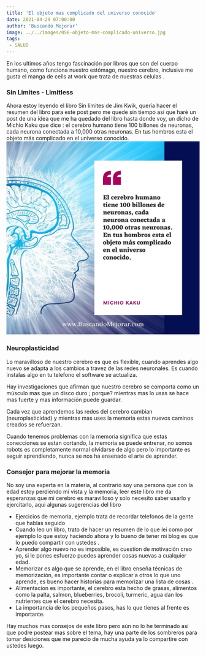 ```yaml
---
title: 'El objeto mas complicado del universo conocido'
date: 2021-04-29 07:00:00
author: 'Buscando Mejorar'
image: ../../images/056-objeto-mas-complicado-universo.jpg
tags:
 - SALUD
---
```

En los ultimos años tengo fascinación por libros que son del cuerpo humano, como funciona nuestro estómago, nuestro cerebro, inclusive me gusta el manga de cells at work que trata de nuestras celulas .
### Sin Limites - Limitless

Ahora estoy leyendo el libro Sin límites de Jim Kwik, quería hacer el resumen del libro para este post pero me quede sin tiempo así que haré un post de una idea que me ha quedado del libro hasta donde voy, un dicho de Michio Kaku que dice : el cerebro humano tiene 100 billones de neuronas, cada neurona conectada a 10,000 otras neuronas. En tus hombros esta el objeto más complicado en el universo conocido.
![](../../images/056-Inst-MichioKaku.jpg)
### Neuroplasticidad

Lo maravilloso de nuestro cerebro es que es flexible, cuando aprendes algo nuevo se adapta a los cambios a travez de las redes neuronales.  Es cuando instalas algo en tu telefono el software se actualiza.

Hay investigaciones que afirman que nuestro cerebro se comporta como un músculo mas que un disco duro ; porque? mientras mas lo usas se hace mas fuerte y mas información puede guardar.

Cada vez que aprendemos  las redes del cerebro cambian (neuroplasticidad) y mientras mas uses la memoria estas nuevos caminos creados se refuerzan. 

Cuando tenemos problemas con la memoria significa que estas conecciones se estan cortando, la memoria se puede entrenar, no somos robots es completamente normal olvidarse de algo pero lo importante es seguir aprendiendo, nunca se nos ha ensenado el arte de aprender.

### Consejor para mejorar la memoria

No soy una experta en la materia, al contrario soy una persona que con la edad estoy perdiendo mi vista y la memoria, leer este libro me da esperanzas que mi cerebro es maravilloso y solo necesito saber usarlo y ejercitarlo, aqui algunas sugerencias del libro

- Ejercicios de memoria, ejemplo trata de recordar telefonos de la gente que hablas seguido
- Cuando leo un libro, trato de hacer un resumen de lo que lei como por ejemplo lo que estoy haciendo ahora y lo bueno de tener mi blog es que lo puedo compartir con ustedes .
- Aprender algo nuevo no es imposible, es cuestion de motivación creo yo, si le pones esfuerzo puedes aprender cosas nuevas a cualquier edad.
- Memorizar es algo que se aprende, en el libro enseña técnicas de memorización, es importante contar o explicar a otros lo que uno aprende, es bueno hacer historias para memorizar una lista de cosas .
- Alimentacion es importante, el cerebro esta hecho de grasas, alimentos como la palta, salmon, blueberries, brocoli, turmeric, agua dan los nutrientes que el cerebro necesita.
- La importancia de los pequeños pasos, has lo que tienes al frente es importante.

Hay muchos mas consejos de este libro pero aún no lo he terminado así que podre postear mas sobre el tema, hay una parte de los sombreros para tomar desiciones que me parecio de mucha ayuda ya lo compartire con ustedes luego.
